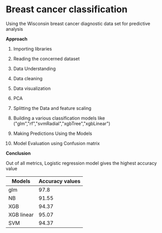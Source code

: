 # Breast cancer classification

Using the Wisconsin breast cancer diagnostic data set for predictive analysis 

**Approach**

1) Importing libraries

2) Reading the concerned dataset

3) Data Understanding

4) Data cleaning

5) Data visualization

6) PCA

7) Splitting the Data and feature scaling

8) Building a various classification models like ("glm","rf","svmRadial","xgbTree","xgbLinear")

9) Making Predictions Using the Models

10) Model Evaluation using Confusion matrix

**Conclusion**

Out of all metrics, Logistic regression model gives the highest accuracy value

| Models | Accuracy values |
| ----------- | ----------- |
| glm | 97.8 |
| NB | 91.55 |
| XGB | 94.37 |
| XGB linear | 95.07 |
| SVM | 94.37 |

